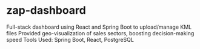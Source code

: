 # zap-dashboard
 Full-stack dashboard using React and Spring Boot to upload/manage KML files
 Provided geo-visualization of sales sectors, boosting decision-making speed
 Tools Used: Spring Boot, React, PostgreSQL
